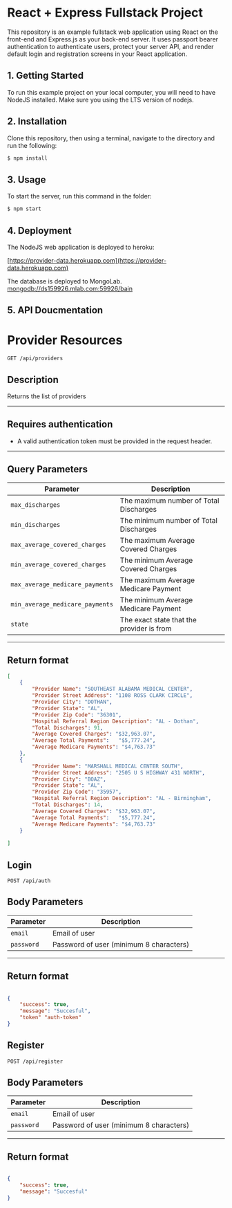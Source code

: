 # React + Express Fullstack Project

This repository is an example fullstack web application using React on the
front-end and Express.js as your back-end server. It uses passport bearer authentication to authenticate users, protect your server API, and render default login and registration screens in your React application.

## 1. Getting Started

To run this example project on your local computer, you will need to have
NodeJS installed. Make sure you using the LTS version of nodejs.

## 2. Installation

Clone this repository, then using a terminal, navigate to the directory and run the following:

```bash
$ npm install
```

## 3. Usage

To start the server, run this command in the folder:

```bash
$ npm start
```

## 4. Deployment

The NodeJS web application is deployed to heroku:

[https://provider-data.herokuapp.com](https://provider-data.herokuapp.com)

The database is deployed to MongoLab. [mongodb://ds159926.mlab.com:59926/bain](mongodb://ds159926.mlab.com:59926/bain)


## 5. API Doucmentation

# Provider Resources

    GET /api/providers

## Description
Returns the list of providers

***

## Requires authentication
* A valid authentication token must be provided in the request header.

***

## Query Parameters

| Parameter                       | Description                               |
|---------------------------------|-------------------------------------------|
| `max_discharges`                | The maximum number of Total Discharges    |
| `min_discharges`                | The minimum number of Total Discharges    |
| `max_average_covered_charges`   | The maximum Average Covered Charges       | 
| `min_average_covered_charges`   | The minimum Average Covered Charges       |
| `max_average_medicare_payments` | The maximum Average Medicare Payment      |
| `min_average_medicare_payments` | The minimum Average Medicare Payment      |
| `state`                         | The exact state that the provider is from |
***

## Return format
```json
[
	{
		"Provider Name": "SOUTHEAST ALABAMA MEDICAL CENTER",
		"Provider Street Address": "1108 ROSS CLARK CIRCLE",
		"Provider City": "DOTHAN",
		"Provider State": "AL",
		"Provider Zip Code": "36301",	
		"Hospital Referral Region Description": "AL - Dothan",
		"Total Discharges": 91,
		"Average Covered Charges": "$32,963.07", 
		"Average Total Payments": 	"$5,777.24",
		"Average Medicare Payments": "$4,763.73"
	},
	{
		"Provider Name": "MARSHALL MEDICAL CENTER SOUTH",
		"Provider Street Address": "2505 U S HIGHWAY 431 NORTH",
		"Provider City": "BOAZ",
		"Provider State": "AL",
		"Provider Zip Code": "35957",	
		"Hospital Referral Region Description": "AL - Birmingham",
		"Total Discharges": 14,
		"Average Covered Charges": "$32,963.07", 
		"Average Total Payments": 	"$5,777.24",
		"Average Medicare Payments": "$4,763.73"
	}
	
]

```
## Login

    POST /api/auth

## Body Parameters

| Parameter                       | Description                               |
|---------------------------------|-------------------------------------------|
| `email`                | Email of user    |
| `password`                | Password of user (minimum 8 characters)    |
***

## Return format
```json

{   
    "success": true,
    "message": "Succesful",
    "token" "auth-token"
}

```

## Register

    POST /api/register

## Body Parameters

| Parameter                       | Description                               |
|---------------------------------|-------------------------------------------|
| `email`                | Email of user    |
| `password`                | Password of user (minimum 8 characters)    |
***

## Return format
```json

{   
    "success": true,
    "message": "Succesful"
}

```

